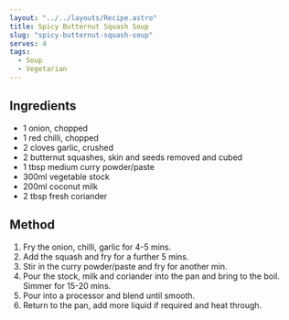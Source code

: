 ```yaml
---
layout: "../../layouts/Recipe.astro"
title: Spicy Butternut Squash Soup
slug: "spicy-butternut-squash-soup"
serves: 4
tags:
  - Soup
  - Vegetarian
---
```


## Ingredients

- 1 onion, chopped
- 1 red chilli, chopped
- 2 cloves garlic, crushed
- 2 butternut squashes, skin and seeds removed and cubed
- 1 tbsp medium curry powder/paste
- 300ml vegetable stock
- 200ml coconut milk
- 2 tbsp fresh coriander

## Method

1. Fry the onion, chilli, garlic for 4-5 mins.
1. Add the squash and fry for a further 5 mins.
1. Stir in the curry powder/paste and fry for another min.
1. Pour the stock, milk and coriander into the pan and bring to the boil. Simmer for 15-20 mins.
1. Pour into a processor and blend until smooth.
1. Return to the pan, add more liquid if required and heat through.